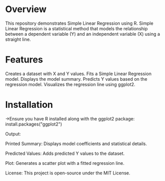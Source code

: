
# Overview

This repository demonstrates Simple Linear Regression using R. Simple Linear Regression is a statistical method that models the relationship between a dependent variable (Y) and an independent variable (X) using a straight line.

# Features
Creates a dataset with X and Y values.
Fits a Simple Linear Regression model.
Displays the model summary.
Predicts Y values based on the regression model.
Visualizes the regression line using ggplot2.

# Installation

->Ensure you have R installed along with the ggplot2 package:
install.packages("ggplot2")

Output:

Printed Summary: Displays model coefficients and statistical details.

Predicted Values: Adds predicted Y values to the dataset.

Plot: Generates a scatter plot with a fitted regression line.

License:
This project is open-source under the MIT License.
